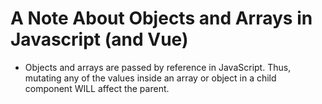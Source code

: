 # A Note About Objects and Arrays in Javascript (and Vue)
- Objects and arrays are passed by reference in JavaScript. Thus, mutating
  any of the values inside an array or object in a child component WILL
  affect the parent.

